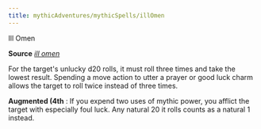 ```yaml
---
title: mythicAdventures/mythicSpells/illOmen
---
```

Ill Omen

**Source** [_ill omen_](advanced/spell_dir/illOmen#_ill-omen)

For the target's unlucky d20 rolls, it must roll three times and take the lowest result. Spending a move action to utter a prayer or good luck charm allows the target to roll twice instead of three times.

**Augmented (4th** : If you expend two uses of mythic power, you afflict the target with especially foul luck. Any natural 20 it rolls counts as a natural 1 instead.

